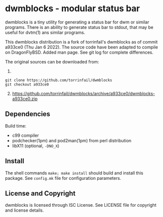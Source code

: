 dwmblocks - modular status bar
==============================
dwmblocks is a tiny utility for generating a status bar for dwm or
similar programs.  There is an ability to generate status bar to
stdout, that may be useful for dvtm(1) ans similar programs.

This dwmblocks distribution is a fork of torrinfail's dwmblocks as of
commit a933ce0 (Thu Jan 6 2022).  The source code have been adapted to
compile on DragonFlyBSD.  Added man page.  See git log for complete
differences.

The original sources can be downloaded from:

  1.
    git clone https://github.com/torrinfail/dwmblocks
    git checkout a933ce0

  2. https://github.com/torrinfail/dwmblocks/archive/a933ce0/dwmblocks-a933ce0.zip


Dependencies
------------
Build time:
- c99 compiler
- podchecker(1pm) and pod2man(1pm) from perl distribution
- libX11 (optional, `-DNO_X`)


Install
-------
The shell commands `make; make install` should build and install this
package.  See `config.mk` file for configuration parameters.


License and Copyright
---------------------
dwmblocks is licensed through ISC License.
See LICENSE file for copyright and license details.


<!-- vim:ft=markdown:sw=2:ts=2:sts=2:et:cc=72:tw=70
End of file. -->
